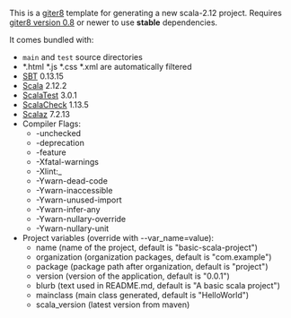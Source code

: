 This is a [giter8](https://github.com/foundweekends/giter8) template for generating a new scala-2.12 project. Requires [giter8 version 0.8](https://github.com/foundweekends/giter8/releases/tag/v0.8.0) or newer to use __stable__ dependencies.

 It comes bundled with:

* `main` and `test` source directories
* *.html *.js *.css *.xml are automatically filtered
* [SBT](http://www.scala-sbt.org) 0.13.15
* [Scala](http://scala-lang.org) 2.12.2
* [ScalaTest](http://www.scalatest.org) 3.0.1
* [ScalaCheck](http://www.scalacheck.org) 1.13.5
* [Scalaz](https://github.com/scalaz/scalaz) 7.2.13
* Compiler Flags:
    * -unchecked
    * -deprecation
    * -feature
    * -Xfatal-warnings
    * -Xlint:_
    * -Ywarn-dead-code
    * -Ywarn-inaccessible
    * -Ywarn-unused-import
    * -Ywarn-infer-any
    * -Ywarn-nullary-override
    * -Ywarn-nullary-unit
* Project variables (override with --var_name=value):
    * name (name of the project, default is "basic-scala-project")
    * organization (organization packages, default is "com.example")
    * package (package path after organization, default is "project")
    * version (version of the application, default is "0.0.1")
    * blurb (text used in README.md, default is "A basic scala project")
    * mainclass (main class generated, default is "HelloWorld")
    * scala_version (latest version from maven)
